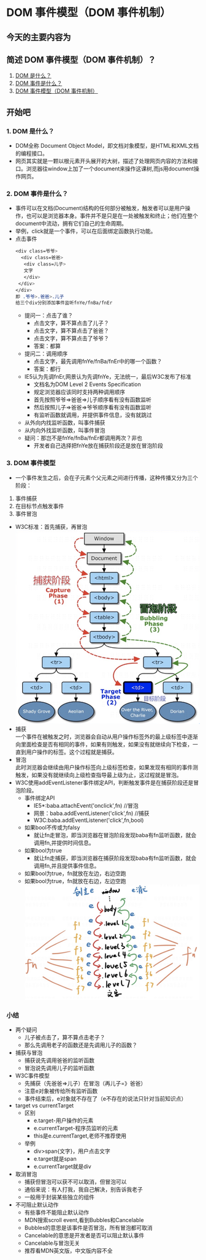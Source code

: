 # DOM 事件模型（DOM 事件机制）

## 今天的主要内容为

## 简述 DOM 事件模型（DOM 事件机制）？

1. [DOM 是什么？](#jump1)
2. [DOM 事件是什么？](#jump2)
3. [DOM 事件模型（DOM 事件机制）](#jump3)

## 开始吧

###  <span id="jump1">1. DOM 是什么？</span>
* DOM全称 Document Object Model，即文档对象模型，是HTML和XML文档的编程接口。
* 网页其实就是一颗以根元素开头展开的大树，描述了处理网页内容的方法和接口。浏览器往window上加了一个document来操作这课树,而js用document操作网页。
###  <span id="jump2">2. DOM 事件是什么？</span>
* 事件可以在文档(Document)结构的任何部分被触发，触发者可以是用户操作，也可以是浏览器本身。事件并不是只是在一处被触发和终止；他们在整个document中流动，拥有它们自己的生命周期。
* 举例，click就是一个事件，可以在后面绑定函数执行功能。
* 点击事件
  ```css
  <div class=爷爷>
    <div class=爸爸>
     <div class=儿子>
     文字
     </div>
   </div> 
  </div> 
  即 .爷爷>.爸爸>.儿子
  给三个div分别添加事件监听fnYe/fnBa/fnEr
  ```
  * 提问一：点击了谁？
    * 点击文字，算不算点击了儿子？
    * 点击文字，算不算点击了爸爸？
    * 点击文字，算不算点击了爷爷？
    * 答案：都算
  * 提问二：调用顺序
    * 点击文字，最先调用fnYe/fnBa/fnEr中的哪一个函数？
    * 答案：都行
  * IE5认为先调fnEr,网景认为先调fnYe，无法统一，最后W3C发布了标准
    * 文档名为DOM Level 2 Events Specification
    * 规定浏览器应该同时支持两种调用顺序
    * 首先按照爷爷=>爸爸=>儿子顺序看有没有函数监听
    * 然后按照儿子=>爸爸=>爷爷顺序看有没有函数监听
    * 有监听函数就调用，并提供事件信息，没有就跳过
  * 从外向内找监听函数，叫事件捕获
  * 从内向外找监听函数，叫事件冒泡
  * 疑问：那岂不是fnYe/fnBa/fnEr都调用两次？非也
    * 开发者自己选择把fnYe放在捕获阶段还是放在冒泡阶段
###  <span id="jump3">3. DOM 事件模型</span>
* 一个事件发生之后，会在子元素个父元素之间进行传播，这种传播又分为三个阶段：
1. 事件捕获
2. 在目标节点触发事件
3. 事件冒泡
* W3C标准：首先捕获，再冒泡
![图1](image/09.png)
* 捕获  
  一个事件在被触发之时，浏览器会自动从用户操作标签外的最上级标签中逐渐向里面检查是否有相同的事件，如果有则触发，如果没有就继续向下检查，一直到用户操作的标签。这个过程就是捕获。
* 冒泡   
  此时浏览器会继续由用户操作标签向上级标签检查，如果发现有相同的事件测触发，如果没有就继续向上级检查指导最上级为止，这过程就是冒泡。  
* W3C使用addEventListener事件绑定API，判断触发事件是在捕获阶段还是冒泡阶段。
  * 事件绑定API
    * IE5*:baba.attachEvent('onclick',fn) //冒泡
    * 网景：baba.addEventListener('click',fn) //捕获
    * W3C:baba.addEventListener('click',fn,bool)
  * 如果bool不传或为falsy
    * 就让fn走冒泡，即当浏览器在冒泡阶段发现baba有fn监听函数，就会调用fn,并提供时间信息。
  * 如果bool为true
    * 就让fn走捕获，即当浏览器在捕获阶段发现baba有fn监听函数，就会调用fn,并且提供事件信息。
  * 如果bool为true，fn就放在左边，右边空跑
  * 如果bool为true，fn就放在右边，左边空跑
![图2](image/091.png)
### 小结
* 两个疑问
  * 儿子被点击了，算不算点击老子？
  * 那么先调用老子的函数还是先调用儿子的函数？
* 捕获与冒泡
  * 捕获说先调用爸爸的监听函数
  * 冒泡说先调用儿子的监听函数
* W3C事件模型
  * 先捕获（先爸爸=>儿子）在冒泡（再儿子=》爸爸）
  * 注意e对象被传给所有监听函数
  * 事件结束后，e对象就不存在了（e不存在的说法只针对当前知识点）
* target vs currentTarget
  * 区别 
    * e.target-用户操作的元素
    * e.currentTarget-程序员监听的元素
    * this是e.currentTarget,老师不推荐使用
  * 举例
    * div>span{文字}，用户点击文字
    * e.target就是span
    * e.currentTarget就是div
* 取消冒泡
  * 捕获但冒泡可以获不可以取消，但冒泡可以
  * 通俗来说：有人打我，我自己解决，别告诉我老子
  * 一般用于封装某些独立的组件
* 不可阻止默认动作
  * 有些事件不能阻止默认动作
  * MDN搜索scroll event,看到Bubbles和Cancelable
  * Bubbles的意思是该事件是否冒泡，所有冒泡都可取消
  * Cancelable的意思是开发者是否可以阻止默认事件
  * Cancelable与冒泡无关
  * 推荐看MDN英文版，中文版内容不全